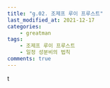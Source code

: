 ```yaml
---
title: "g.02. 조제프 루이 프루스트"
last_modified_at: 2021-12-17
categories:
    - greatman
tags:
    - 조제프 루이 프루스트
    - 일정 성분비의 법칙
comments: true
---
```


t